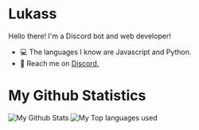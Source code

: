 # Lukass

Hello there! I'm a Discord bot and web developer!

- 💻 The languages I know are Javascript and Python.
- 👋 Reach me on [Discord.](https://discord.com/users/688402229245509844)

# My Github Statistics
<img alt="My Github Stats" src="https://github-readme-stats.vercel.app/api?username=fraimerdelacruz&show_icons=true&hide_border=true&theme=tokyonight" />
<img alt="My Top languages used" src="https://github-readme-stats.vercel.app/api/top-langs?username=fraimerdelacruz&show_icons=true&theme=tokyonight&layout=compact" />
